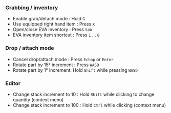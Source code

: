 ### Grabbing / inventory

- Enable grab/detach mode : Hold `G`
- Use equipped right hand item : Press `X`  
- Open/close EVA inventory : Press `tab`
- EVA inventory item shortcut : Press `1` ... `8`

### Drop / attach mode

- Cancel drop/attach mode : Press `Echap` or `Enter`
- Rotate part by 15° increment : Press `WASD`
- Rotate part by 1° increment: Hold `Shift` while pressing `WASD`

### Editor

- Change stack increment to 10 : Hold `Shift` while clicking to change quantity (context menu)
- Change stack increment to 100 : Hold `Ctrl` while clicking (context menu)
